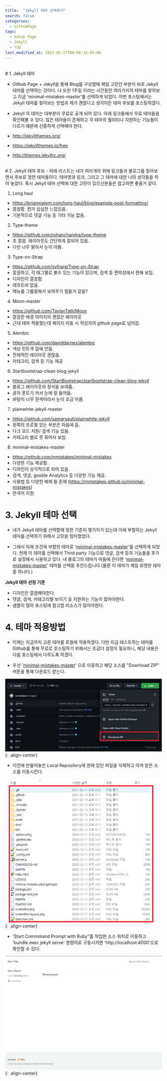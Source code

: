 ```yaml
---
title:  "Jekyll 테마 선택하기"
search: false
categories:
  - GithubPage
tags:
  - Gihub Page
  - Jekyll
  - 지킬
last_modified_at: 2021-01-27T08:00:34-05:00
---
```


<br/>
# 1. Jekyll 테마

  * Github Page + Jekyll을 통해 Blog를 구성할때 제일 고민인 부분이 바로 Jekyll 테마를 선택하는 것이다. 나 또한 1주일 이라는 시간동안 여러가지의 테마를 찾아보고 지금 'minimal-mistakes-master'를 선택하게 되었다. 이번 포스팅에서는 Jekyll 테마를 찾아보는 방법과 제가 괜찮다고 생각이든 테마 후보를 포스팅하겠다.

  * Jekyll 의 테마는 대부분이 무료로 공개 되어 있다. 아래 링크들에서 무료 테마들을 확인해볼 수 있다. 많은 테마들이 존재하고 각 테마의 퀄리티나 지원하는 기능들이 다르기 떄문에 신중하게 선택해야 한다.

  * <a href="http://jekyllthemes.org/" target="_blank">http://jekyllthemes.org/</a>
  * <a href="https://jekyllthemes.io/free" target="_blank">https://jekyllthemes.io/free</a>
  * <a href="http://themes.jekyllrc.org/" target="_blank">http://themes.jekyllrc.org/</a>



<br/>
# 2. Jekyll 테마 후보
  - 아래 리스트는 내가 여러개의 위에 링크들과 블로그를 찾아보면서 후보로 정한 테마들이다. 테마명과 링크, 그리고 그 테마에 대한 나의 생각들을 적어 놓았다. 혹시 Jekyll 테마 선택에 대한 고민이 있으신분들은 참고하면 좋을거 같다.

1. Long haul
  - <a href="https://brianmaierjr.com/long-haul/blog/example-post-formatting/" target="_blank">https://brianmaierjr.com/long-haul/blog/example-post-formatting/</a>
  - 깔끔함. 뭔가 심심한 느낌있음.
  - 기본적으로 댓글 기능 등 기타 기능 없음.


2. Type-theme
  - <a href="https://github.com/rohanchandra/type-theme" target="_blank">https://github.com/rohanchandra/type-theme</a>
  - 초 깔끔. 레이아웃도 간단하게 잘되어 있음.
  - 다만 너무 밝아서 눈이 아픔.


3. Type-on-Strap
  - <a href="https://github.com/sylhare/Type-on-Strap" target="_blank">https://github.com/sylhare/Type-on-Strap</a>
  - 깔끔하고, 각 태그별로 볼수 있는 기능이 있으며, 검색 등 편의성에서 편해 보임.
  - 디자인이 깔끔함.
  - 레프트바 없음.
  - 메뉴를 그룹핑해서 보여주기 힘들거 같음?


4. Moon-master
  - <a href="https://github.com/TaylanTatli/Moon" target="_blank">https://github.com/TaylanTatli/Moon</a>
  - 깔끔한 배경 이미지의 괜찮은 레이아웃
  - 근데 테마 적용했는데 페이지 이동 시 작성자의 github page로 넘어감.


5. Alembic
  - <a href="https://github.com/daviddarnes/alembic" target="_blank">https://github.com/daviddarnes/alembic</a>
  - 색상 민트색 맘에 안듬.
  - 전체적인 레이아웃 괜찮음.
  - 카테고리, 검색 등 기능 제공


6. Startbootstrap-clean-blog-jekyll
  - <a href="https://github.com/StartBootstrap/startbootstrap-clean-blog-jekyll" target="_blank">https://github.com/StartBootstrap/startbootstrap-clean-blog-jekyll</a>
  - 블로그 레이아웃의 정석을 보여줌.
  - 글자 폰트가 커서 눈에 잘 들어옴.
  - 바탕이 너무 흰색이라서 눈이 조금 아픔.


7. plainwhite-jekyll-master
  - <a href="https://github.com/samarsault/plainwhite-jekyll" target="_blank">https://github.com/samarsault/plainwhite-jekyll</a>
  - 왼쪽의 프로필 있는 부분은 마음에 듬.
  - 다크 모드 지원/ 검색 기능 있음.
  - 카테고리 별로 못 묶어서 보임.


8. minimal-mistakes-master
  - <a href="https://github.com/mmistakes/minimal-mistakes" target="_blank">https://github.com/mmistakes/minimal-mistakes</a>
  - 다양한 기능 제공함.
  - 디자인이 상식적으로 되어 있음.
  - 검색, 댓글, gooble Analytics 등 다양한 기능 제공.
  - 사용법 등 다양한 예제 들 존재 (<a href="https://mmistakes.github.io/minimal-mistakes" target="_blank">https://mmistakes.github.io/minimal-mistakes</a>)
  - 한국어 지원.


# 3. Jekyll 테마 선택
  * 내가 Jekyll 테마를 선택할때 정한 기준이 몇가지가 있는데 이에 부합하는 Jekyll 테마를 선택하기 위해서 고민을 많이했었다.

  * 그래서 아래 조건에 부합한 테마로 '<a href="https://github.com/mmistakes/minimal-mistakes" target="_blank">minimal-mistakes-master</a>'를 선택하게 되었다. 현재 이 테마를 선택해서 Third party 기능으로 댓글, 검색 등의 기능들을 추가로 설정해서 사용하고 있다. 내 블로그의 테마가 마음에 든다면 '<a href="https://github.com/mmistakes/minimal-mistakes" target="_blank">minimal-mistakes-master</a>' 테마를 선택을 추천드립니다.(물론 이 테마가 제일 유명한 테마 중 하나다.)


  **Jekyll 테마 선정 기준**
  - 디자인은 깔끔해야한다.
  - 댓글, 검색, 카테고리별 보이기 등 지원하는 기능이 많아야한다.
  - 샘플이 많아 포스팅에 참고할 리소스가 많아야한다.


# 4. 테마 적용방법
  - 이제는 지금까지 고른 테마를 로컬에 적용하겠다. 다만 지금 테스트하는 테마를 Github를 통해 무료로 호스팅하기 위해서는 조금더 설정이 필요하니, 해당 내용은 다음 포스팅에서 다루도록 하겠다.


  - 우선 '<a href="https://github.com/mmistakes/minimal-mistakes" target="_blank">minimal-mistakes-master</a>' 으로 이동하고 해당 소스를 "Download ZIP" 버튼을 통해 다운로드 받는다.

  ![image-center](/assets/images/2021-02-13-jekyll-theme-zip-download.png){: .align-center}

  - 이전에 만들어놓은 Local Repository에 원래 있던 파일을 삭제하고 아까 받은 소스를 이동시킨다.

  ![image-center](/assets/images/2021-02-13-jekyll-theme-unzip.png){: .align-center}

  - 'Start Commmand Prompt with Ruby"를 작업한 소스 위치로 이동하고 'bundle exec jekyll serve' 명령어로 구동시키면 'http://localhost:4000'으로 확인할 수 있다.

  ![image-center](/assets/images/2021-02-13-jekyll-theme-local.png){: .align-center}
